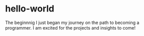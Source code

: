 # hello-world
The beginnnig
I just began my journey on the path to becoming a programmer. I am excited for the projects and insights to come!
